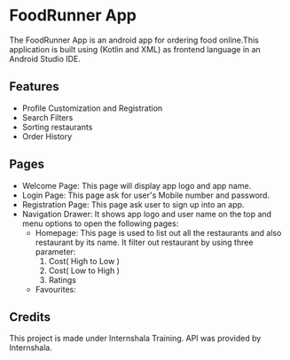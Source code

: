 # FoodRunner App

The FoodRunner App is an android app for ordering food online.This application is built using (Kotlin and XML) as frontend language in an Android Studio IDE.

## Features
- Profile Customization and Registration
- Search Filters
- Sorting restaurants 
- Order History

## Pages
- Welcome Page:
  This page will display app logo and app name.
- Login Page:
  This page ask for user's Mobile number and password.
- Registration Page:
  This page ask user to sign up into an app.
- Navigation Drawer:
  It shows app logo and user name on the top and menu options to open the following pages:
  - Homepage:
    This page is used to list out all the restaurants and also restaurant by its name.
    It filter out restaurant by using three parameter:
      1. Cost( High to Low )
      2. Cost( Low to High )
      3. Ratings
  - Favourites:

## Credits
This project is made under Internshala Training. API was provided by Internshala.